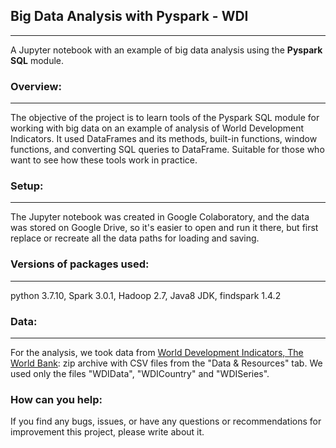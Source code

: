 ## Big Data Analysis with Pyspark - WDI
---
A Jupyter notebook with an example of big data analysis using the **Pyspark SQL** module.
### Overview:
---
The objective of the project is to learn tools of the Pyspark SQL module for working with big data on an example of analysis of World Development Indicators. It used DataFrames and its methods, built-in functions, window functions, and converting SQL queries to DataFrame. Suitable for those who want to see how these tools work in practice.
### Setup:
---
The Jupyter notebook was created in Google Colaboratory, and the data was stored on Google Drive, so it's easier to open and run it there, but first replace or recreate all the data paths for loading and saving. 
### Versions of packages used:
---
python 3.7.10, Spark 3.0.1, Hadoop 2.7, Java8 JDK, findspark 1.4.2
### Data: 
---
For the analysis, we took data from [World Development Indicators, The World Bank](https://datacatalog.worldbank.org/dataset/world-development-indicators): zip archive with CSV files from the "Data & Resources" tab. We used only the files "WDIData", "WDICountry" and "WDISeries".
### How can you help:
If you find any bugs, issues, or have any questions or recommendations for improvement this project, please write about it.
